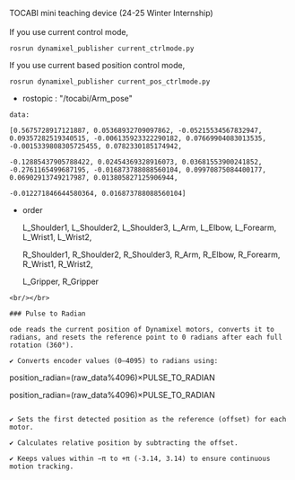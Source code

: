 TOCABI mini teaching device (24-25 Winter Internship)
<br/></br>
If you use current control mode, 
```shell
rosrun dynamixel_publisher current_ctrlmode.py
```
If you use current based position control mode,
```shell
rosrun dynamixel_publisher current_pos_ctrlmode.py
```
* rostopic : "/tocabi/Arm_pose"
```
data: 

[0.5675728917121887, 0.05368932709097862, -0.05215534567832947, 0.09357282519340515, -0.006135923322290182, 0.07669904083013535, -0.0015339808305725455, 0.0782330185174942, 

-0.12885437905788422, 0.02454369328916073, 0.03681553900241852, -0.2761165499687195, -0.016873788088560104, 0.09970875084400177, 0.06902913749217987, 0.013805827125906944, 

-0.012271846644580364, 0.016873788088560104]
```
* order


    L_Shoulder1, L_Shoulder2, L_Shoulder3, L_Arm, L_Elbow, L_Forearm, L_Wrist1, L_Wrist2,

    R_Shoulder1, R_Shoulder2, R_Shoulder3, R_Arm, R_Elbow, R_Forearm, R_Wrist1, R_Wrist2,

    L_Gripper, R_Gripper
```
<br/></br>

### Pulse to Radian

ode reads the current position of Dynamixel motors, converts it to radians, and resets the reference point to 0 radians after each full rotation (360°).

✔ Converts encoder values (0–4095) to radians using:
```
position_radian=(raw_data%4096)×PULSE_TO_RADIAN

position_radian=(raw_data%4096)×PULSE_TO_RADIAN
```

✔ Sets the first detected position as the reference (offset) for each motor.

✔ Calculates relative position by subtracting the offset.

✔ Keeps values within −π to +π (-3.14, 3.14) to ensure continuous motion tracking.